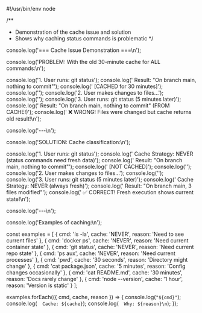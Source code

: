 #!/usr/bin/env node

/**
 * Demonstration of the cache issue and solution
 * Shows why caching status commands is problematic
 */

console.log('=== Cache Issue Demonstration ===\n');

console.log('PROBLEM: With the old 30-minute cache for ALL commands:\n');

console.log('1. User runs: git status');
console.log('   Result: "On branch main, nothing to commit"');
console.log('   [CACHED for 30 minutes]');
console.log('');
console.log('2. User makes changes to files...');
console.log('');
console.log('3. User runs: git status (5 minutes later)');
console.log('   Result: "On branch main, nothing to commit" (FROM CACHE!)');
console.log('   ❌ WRONG! Files were changed but cache returns old result!\n');

console.log('---\n');

console.log('SOLUTION: Cache classification:\n');

console.log('1. User runs: git status');
console.log('   Cache Strategy: NEVER (status commands need fresh data)');
console.log('   Result: "On branch main, nothing to commit"');
console.log('   [NOT CACHED]');
console.log('');
console.log('2. User makes changes to files...');
console.log('');
console.log('3. User runs: git status (5 minutes later)');
console.log('   Cache Strategy: NEVER (always fresh)');
console.log('   Result: "On branch main, 3 files modified"');
console.log('   ✅ CORRECT! Fresh execution shows current state!\n');

console.log('---\n');

console.log('Examples of caching:\n');

const examples = [
  { cmd: 'ls -la', cache: 'NEVER', reason: 'Need to see current files' },
  { cmd: 'docker ps', cache: 'NEVER', reason: 'Need current container state' },
  { cmd: 'git status', cache: 'NEVER', reason: 'Need current repo state' },
  { cmd: 'ps aux', cache: 'NEVER', reason: 'Need current processes' },
  { cmd: 'pwd', cache: '30 seconds', reason: 'Directory might change' },
  { cmd: 'cat package.json', cache: '5 minutes', reason: 'Config changes occasionally' },
  { cmd: 'cat README.md', cache: '30 minutes', reason: 'Docs rarely change' },
  { cmd: 'node --version', cache: '1 hour', reason: 'Version is static' }
];

examples.forEach(({ cmd, cache, reason }) => {
  console.log(`"${cmd}"`);
  console.log(`  Cache: ${cache}`);
  console.log(`  Why: ${reason}\n`);
});

